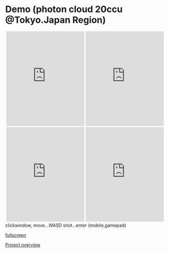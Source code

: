 # Demo (photon cloud 20ccu @Tokyo.Japan Region)
<div align="center" width="2000px">
<iframe src="https://playcanv.as/p/m9ZoTmjj/" frameborder="0" width="49%" height="300px"></iframe>

<iframe src="https://playcanv.as/p/m9ZoTmjj/" frameborder="0" width="49%" height="300px"></iframe>

<iframe src="https://playcanv.as/p/m9ZoTmjj/" frameborder="0" width="49%" height="300px"></iframe>

<iframe src="https://playcanv.as/p/m9ZoTmjj/" frameborder="0" width="49%" height="300px"></iframe>
</div>
clickwindow, move...WASD shot...enter (mobile,gamepad)

[fullscreen](https://playcanv.as/p/m9ZoTmjj/)

[Project overview](https://playcanvas.com/project/433966/overview/photonstarterkit)
